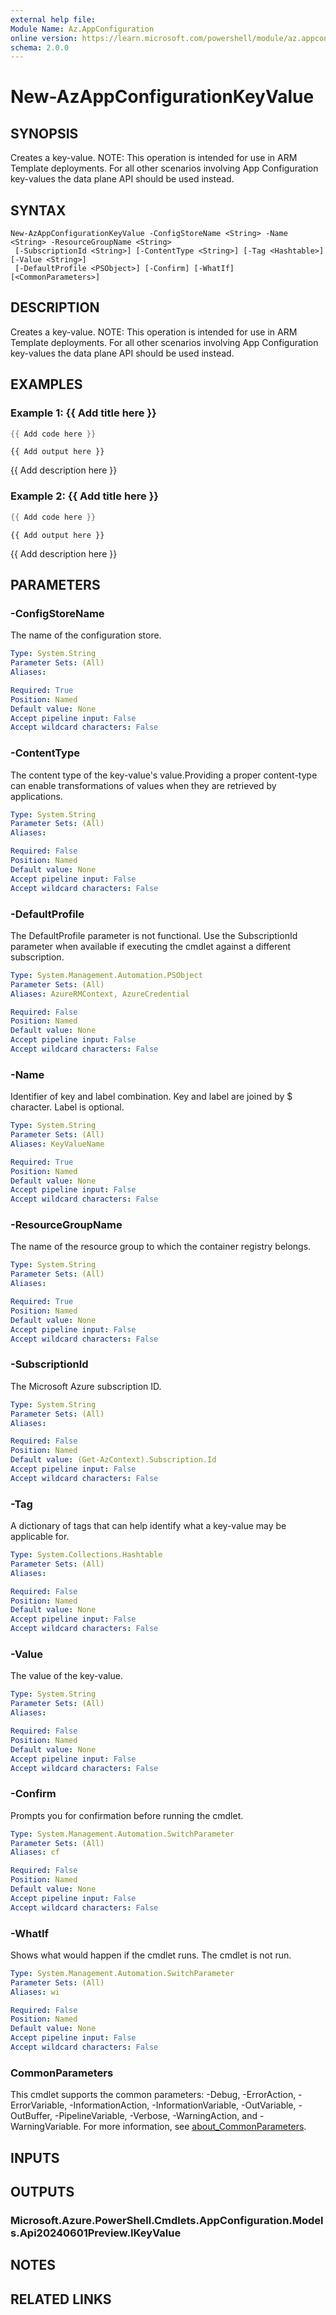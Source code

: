 ```yaml
---
external help file:
Module Name: Az.AppConfiguration
online version: https://learn.microsoft.com/powershell/module/az.appconfiguration/new-azappconfigurationkeyvalue
schema: 2.0.0
---
```


# New-AzAppConfigurationKeyValue

## SYNOPSIS
Creates a key-value.
NOTE: This operation is intended for use in ARM Template deployments.
For all other scenarios involving App Configuration key-values the data plane API should be used instead.

## SYNTAX

```
New-AzAppConfigurationKeyValue -ConfigStoreName <String> -Name <String> -ResourceGroupName <String>
 [-SubscriptionId <String>] [-ContentType <String>] [-Tag <Hashtable>] [-Value <String>]
 [-DefaultProfile <PSObject>] [-Confirm] [-WhatIf] [<CommonParameters>]
```

## DESCRIPTION
Creates a key-value.
NOTE: This operation is intended for use in ARM Template deployments.
For all other scenarios involving App Configuration key-values the data plane API should be used instead.

## EXAMPLES

### Example 1: {{ Add title here }}
```powershell
{{ Add code here }}
```

```output
{{ Add output here }}
```

{{ Add description here }}

### Example 2: {{ Add title here }}
```powershell
{{ Add code here }}
```

```output
{{ Add output here }}
```

{{ Add description here }}

## PARAMETERS

### -ConfigStoreName
The name of the configuration store.

```yaml
Type: System.String
Parameter Sets: (All)
Aliases:

Required: True
Position: Named
Default value: None
Accept pipeline input: False
Accept wildcard characters: False
```

### -ContentType
The content type of the key-value's value.Providing a proper content-type can enable transformations of values when they are retrieved by applications.

```yaml
Type: System.String
Parameter Sets: (All)
Aliases:

Required: False
Position: Named
Default value: None
Accept pipeline input: False
Accept wildcard characters: False
```

### -DefaultProfile
The DefaultProfile parameter is not functional.
Use the SubscriptionId parameter when available if executing the cmdlet against a different subscription.

```yaml
Type: System.Management.Automation.PSObject
Parameter Sets: (All)
Aliases: AzureRMContext, AzureCredential

Required: False
Position: Named
Default value: None
Accept pipeline input: False
Accept wildcard characters: False
```

### -Name
Identifier of key and label combination.
Key and label are joined by $ character.
Label is optional.

```yaml
Type: System.String
Parameter Sets: (All)
Aliases: KeyValueName

Required: True
Position: Named
Default value: None
Accept pipeline input: False
Accept wildcard characters: False
```

### -ResourceGroupName
The name of the resource group to which the container registry belongs.

```yaml
Type: System.String
Parameter Sets: (All)
Aliases:

Required: True
Position: Named
Default value: None
Accept pipeline input: False
Accept wildcard characters: False
```

### -SubscriptionId
The Microsoft Azure subscription ID.

```yaml
Type: System.String
Parameter Sets: (All)
Aliases:

Required: False
Position: Named
Default value: (Get-AzContext).Subscription.Id
Accept pipeline input: False
Accept wildcard characters: False
```

### -Tag
A dictionary of tags that can help identify what a key-value may be applicable for.

```yaml
Type: System.Collections.Hashtable
Parameter Sets: (All)
Aliases:

Required: False
Position: Named
Default value: None
Accept pipeline input: False
Accept wildcard characters: False
```

### -Value
The value of the key-value.

```yaml
Type: System.String
Parameter Sets: (All)
Aliases:

Required: False
Position: Named
Default value: None
Accept pipeline input: False
Accept wildcard characters: False
```

### -Confirm
Prompts you for confirmation before running the cmdlet.

```yaml
Type: System.Management.Automation.SwitchParameter
Parameter Sets: (All)
Aliases: cf

Required: False
Position: Named
Default value: None
Accept pipeline input: False
Accept wildcard characters: False
```

### -WhatIf
Shows what would happen if the cmdlet runs.
The cmdlet is not run.

```yaml
Type: System.Management.Automation.SwitchParameter
Parameter Sets: (All)
Aliases: wi

Required: False
Position: Named
Default value: None
Accept pipeline input: False
Accept wildcard characters: False
```

### CommonParameters
This cmdlet supports the common parameters: -Debug, -ErrorAction, -ErrorVariable, -InformationAction, -InformationVariable, -OutVariable, -OutBuffer, -PipelineVariable, -Verbose, -WarningAction, and -WarningVariable. For more information, see [about_CommonParameters](http://go.microsoft.com/fwlink/?LinkID=113216).

## INPUTS

## OUTPUTS

### Microsoft.Azure.PowerShell.Cmdlets.AppConfiguration.Models.Api20240601Preview.IKeyValue

## NOTES

## RELATED LINKS

